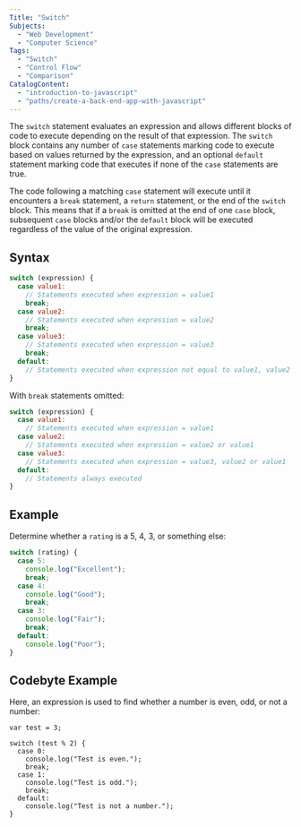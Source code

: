 ```yaml
---
Title: "Switch" 
Subjects: 
  - "Web Development"
  - "Computer Science"
Tags: 
  - "Switch"
  - "Control Flow"
  - "Comparison"
CatalogContent: 
  - "introduction-to-javascript"
  - "paths/create-a-back-end-app-with-javascript"
---
```


The `switch` statement evaluates an expression and allows different blocks of code to execute depending on the result of that expression. The `switch` block contains any number of `case` statements marking code to execute based on values returned by the expression, and an optional `default` statement marking code that executes if none of the `case` statements are true.

The code following a matching `case` statement will execute until it encounters a `break` statement, a `return` statement, or the end of the `switch` block. This means that if a `break` is omitted at the end of one `case` block, subsequent `case` blocks and/or the `default` block will be executed regardless of the value of the original expression.

## Syntax

```javascript
switch (expression) {
  case value1:
    // Statements executed when expression = value1
    break;
  case value2:
    // Statements executed when expression = value2
    break;
  case value3:
    // Statements executed when expression = value3
    break;
  default:
    // Statements executed when expression not equal to value1, value2 or value3
}
```

With `break` statements omitted:

```javascript
switch (expression) {
  case value1:
    // Statements executed when expression = value1
  case value2:
    // Statements executed when expression = value2 or value1
  case value3:
    // Statements executed when expression = value3, value2 or value1
  default:
    // Statements always executed
}
```

## Example

Determine whether a `rating` is a 5, 4, 3, or something else:

```js
switch (rating) {
  case 5:
    console.log("Excellent");
    break;
  case 4:
    console.log("Good");
    break;
  case 3:
    console.log("Fair");
    break;
  default:
    console.log("Poor");
}
```

## Codebyte Example

Here, an expression is used to find whether a number is even, odd, or not a number:

```codebyte/js
var test = 3; 

switch (test % 2) {
  case 0:
    console.log("Test is even.");
    break;
  case 1:
    console.log("Test is odd.");
    break;
  default:
    console.log("Test is not a number.");
}
```
